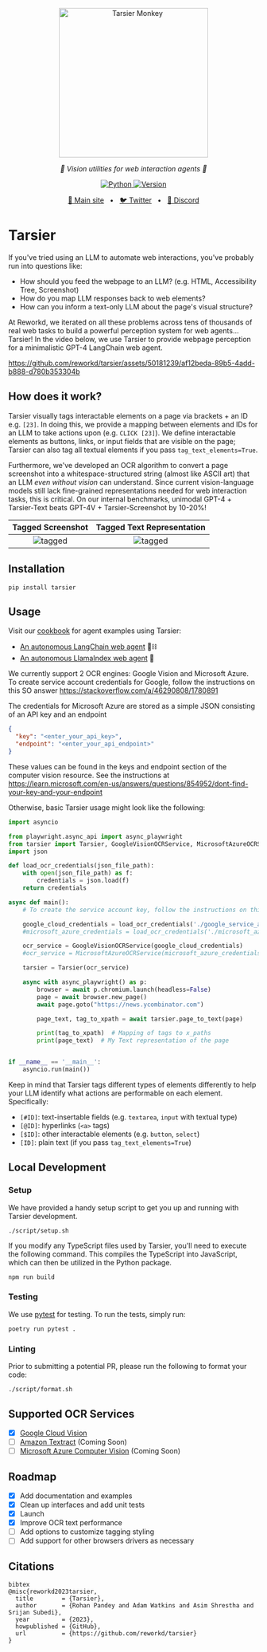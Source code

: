 <p align="center">
  <img src="https://raw.githubusercontent.com/reworkd/Tarsier/main/.github/assets/tarsier.png" height="300" alt="Tarsier Monkey" />
</p>
<p align="center">
  <em>🙈 Vision utilities for web interaction agents 🙈</em>
</p>
<p align="center">
    <a href="https://pypi.org/project/tarsier/" target="_blank">
        <img alt="Python" src="https://img.shields.io/badge/python-3670A0?style=for-the-badge&logo=python&logoColor=ffdd54" />
        <img alt="Version" src="https://img.shields.io/pypi/v/tarsier?style=for-the-badge&color=3670A0">
    </a>
</p>
<p align="center">
<a href="https://reworkd.ai/">🔗 Main site</a>
<span>&nbsp;&nbsp;•&nbsp;&nbsp;</span>
<a href="https://twitter.com/khoomeik/status/1723432848739483976">🐦 Twitter</a>
<span>&nbsp;&nbsp;•&nbsp;&nbsp;</span>
<a href="https://discord.gg/gcmNyAAFfV">📢 Discord</a>
</p>

# Tarsier

If you've tried using an LLM to automate web interactions, you've probably run into questions like:

- How should you feed the webpage to an LLM? (e.g. HTML, Accessibility Tree, Screenshot)
- How do you map LLM responses back to web elements?
- How can you inform a text-only LLM about the page's visual structure?

At Reworkd, we iterated on all these problems across tens of thousands of real web tasks to build a powerful perception system for web agents... Tarsier!
In the video below, we use Tarsier to provide webpage perception for a minimalistic GPT-4 LangChain web agent.

https://github.com/reworkd/tarsier/assets/50181239/af12beda-89b5-4add-b888-d780b353304b

## How does it work?

Tarsier visually tags interactable elements on a page via brackets + an ID e.g. `[23]`.
In doing this, we provide a mapping between elements and IDs for an LLM to take actions upon (e.g. `CLICK [23]`).
We define interactable elements as buttons, links, or input fields that are visible on the page; Tarsier can also tag all textual elements if you pass `tag_text_elements=True`.

Furthermore, we've developed an OCR algorithm to convert a page screenshot into a whitespace-structured string (almost like ASCII art) that an LLM _even without vision_ can understand.
Since current vision-language models still lack fine-grained representations needed for web interaction tasks, this is critical.
On our internal benchmarks, unimodal GPT-4 + Tarsier-Text beats GPT-4V + Tarsier-Screenshot by 10-20%!

|                                 Tagged Screenshot                                 |                               Tagged Text Representation                               |
| :-------------------------------------------------------------------------------: | :------------------------------------------------------------------------------------: |
| ![tagged](https://github.com/reworkd/tarsier/blob/main/.github/assets/tagged.png) | ![tagged](https://github.com/reworkd/tarsier/blob/main/.github/assets/tagged_text.png) |

## Installation

```shell
pip install tarsier
```

## Usage

Visit our [cookbook](https://github.com/reworkd/Tarsier/tree/main/cookbook) for agent examples using Tarsier:

- [An autonomous LangChain web agent](https://github.com/reworkd/tarsier/blob/main/cookbook/langchain-web-agent.ipynb) 🦜⛓️
- [An autonomous LlamaIndex web agent](https://github.com/reworkd/tarsier/blob/main/cookbook/llama-index-web-agent.ipynb) 🦙

We currently support 2 OCR engines: Google Vision and Microsoft Azure.
To create service account credentials for Google, follow the instructions on this SO answer https://stackoverflow.com/a/46290808/1780891

The credentials for Microsoft Azure are stored as a simple JSON consisting of an API key and
an endpoint

```json
{
  "key": "<enter_your_api_key>",
  "endpoint": "<enter_your_api_endpoint>"
}
```

These values can be found in the keys and endpoint section of the computer vision resource. See the instructions at https://learn.microsoft.com/en-us/answers/questions/854952/dont-find-your-key-and-your-endpoint

Otherwise, basic Tarsier usage might look like the following:

```python
import asyncio

from playwright.async_api import async_playwright
from tarsier import Tarsier, GoogleVisionOCRService, MicrosoftAzureOCRService
import json

def load_ocr_credentials(json_file_path):
    with open(json_file_path) as f:
        credentials = json.load(f)
    return credentials

async def main():
    # To create the service account key, follow the instructions on this SO answer https://stackoverflow.com/a/46290808/1780891

    google_cloud_credentials = load_ocr_credentials('./google_service_acc_key.json')
    #microsoft_azure_credentials = load_ocr_credentials('./microsoft_azure_credentials.json')

    ocr_service = GoogleVisionOCRService(google_cloud_credentials)
    #ocr_service = MicrosoftAzureOCRService(microsoft_azure_credentials)

    tarsier = Tarsier(ocr_service)

    async with async_playwright() as p:
        browser = await p.chromium.launch(headless=False)
        page = await browser.new_page()
        await page.goto("https://news.ycombinator.com")

        page_text, tag_to_xpath = await tarsier.page_to_text(page)

        print(tag_to_xpath)  # Mapping of tags to x_paths
        print(page_text)  # My Text representation of the page


if __name__ == '__main__':
    asyncio.run(main())
```

Keep in mind that Tarsier tags different types of elements differently to help your LLM identify what actions are performable on each element. Specifically:

- `[#ID]`: text-insertable fields (e.g. `textarea`, `input` with textual type)
- `[@ID]`: hyperlinks (`<a>` tags)
- `[$ID]`: other interactable elements (e.g. `button`, `select`)
- `[ID]`: plain text (if you pass `tag_text_elements=True`)

## Local Development

### Setup

We have provided a handy setup script to get you up and running with Tarsier development.

```shell
./script/setup.sh
```

If you modify any TypeScript files used by Tarsier, you'll need to execute the following command.
This compiles the TypeScript into JavaScript, which can then be utilized in the Python package.

```shell
npm run build
```

### Testing

We use [pytest](https://docs.pytest.org) for testing. To run the tests, simply run:

```shell
poetry run pytest .
```

### Linting

Prior to submitting a potential PR, please run the following to format your code:

```shell
./script/format.sh
```

## Supported OCR Services

- [x] [Google Cloud Vision](https://cloud.google.com/vision)
- [ ] [Amazon Textract](https://aws.amazon.com/textract/) (Coming Soon)
- [ ] [Microsoft Azure Computer Vision](https://azure.microsoft.com/en-us/services/cognitive-services/computer-vision/) (Coming Soon)

## Roadmap

- [x] Add documentation and examples
- [x] Clean up interfaces and add unit tests
- [x] Launch
- [x] Improve OCR text performance
- [ ] Add options to customize tagging styling
- [ ] Add support for other browsers drivers as necessary

## Citations

```
bibtex
@misc{reworkd2023tarsier,
  title        = {Tarsier},
  author       = {Rohan Pandey and Adam Watkins and Asim Shrestha and Srijan Subedi},
  year         = {2023},
  howpublished = {GitHub},
  url          = {https://github.com/reworkd/tarsier}
}
```
